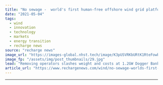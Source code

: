 ```yaml
---
title: "No sewage -  world's first human-free offshore wind grid platform 'saves hundreds of millions'"
date: "2021-05-04"
tags: 
  - wind
  - innovation
  - technology
  - markets
  - energy transition
  - recharge news
source: "recharge news"
image_url: "https://images-global.nhst.tech/image/K3pUSVRKbURtK1RteFowbVcyVm9iU0gva0t5c1JWL0VFWnEvREVPRisvcz0=/nhst/binary/63f175e46872a12687bbb8f458a91f35"
image_fp: "/assets/img/post_thumbnails/29.jpg"
lead: "Removing operators slashes weight and costs at 1.2GW Dogger Bank HVDC platform off UK, developers say"
article_url: "https://www.rechargenews.com/wind/no-sewage-worlds-first-human-free-offshore-wind-grid-platform-saves-hundreds-of-millions/2-1-1005147"
---
```


---
